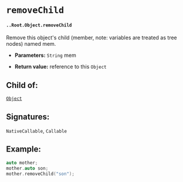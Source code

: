 # `removeChild`

#### `..Root.Object.removeChild`

Remove this object's child (member, note: variables are treated as tree nodes) named mem.

* **Parameters:** `String` mem

* **Return value:** reference to this `Object`

## Child of:

[`Object`](docs..Root.Object.md)

## Signatures:

`NativeCallable`, `Callable`

## Example:

```c
auto mother;
mother.auto son;
mother.removeChild("son");
```